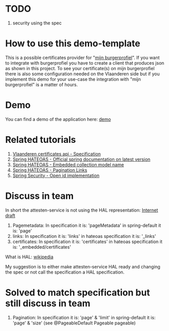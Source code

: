 # TODO
1. security using the spec

# How to use this demo-template
This is a possible certificates provider for "[mijn burgerprofiel](https://www.vlaanderen.be/uw-overheid/mijn-burgerprofiel)". 
If you want to integrate with burgerprofiel you have to create a client that produces json as shown in this project. 
To see your certificate(s) on mijn burgerprofiel there is also some configuration needed on the Vlaanderen side but 
if you implement this demo for your use-case the integration with "mijn burgerprofiel" is a matter of hours.

# Demo
You can find a demo of the application here: [demo](http://burgerloketattestdemogroenestroomcer-env.eba-cm8dp3tp.eu-west-1.elasticbeanstalk.com/v1/certificates/83020711970)

# Related tutorials

1. [Vlaanderen certificates api - Specification](https://documentatie.burgerprofiel.vlaanderen.be/attesten/index.html#section/Certificates-API)
2. [Spring HATEOAS - Official spring documentation on latest version](https://docs.spring.io/spring-hateoas/docs/current/reference/html/)
3. [Spring HATEOAS - Embedded collection model name](https://howtodoinjava.com/spring5/hateoas/embedded-collection-name/)
4. [Spring HATEOAS - Pagination Links](https://howtodoinjava.com/spring5/hateoas/pagination-links/)
4. [Spring Security - Open id implementation](https://docs.spring.io/spring-security/site/docs/current/reference/html5/#oauth2resourceserver-jwt-jwkseturi)

# Discuss in team

In short the attesten-service is not using the HAL representation: [Internet draft](https://tools.ietf.org/html/draft-kelly-json-hal-08)

1. Pagemetadata: In specification it is: 'pageMetadata' in spring-default it is: 'page'
2. links: In specification it is: 'links' in hateoas specification it is: '_links'
3. certificates: In specification it is: 'certificates' in hateoas specification it is: '_embedded/certificates' 

What is HAL: [wikipedia](https://en.wikipedia.org/wiki/Hypertext_Application_Language)

My suggestion is to either make attesten-service HAL ready and changing the spec or not call the specification a HAL specification.


# Solved to match specification but still discuss in team

1. Pagination: In specification it is: 'page' & 'limit' in spring-default it is: 'page' & 'size' (see @PageableDefault Pageable pageable)
